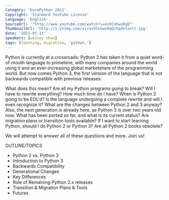 ```yaml
---
Category: 'EuroPython 2011'
Copyright: 'Standard YouTube License'
Language: 'English'
SourceUrl: '"http://www.youtube.com/watch?v=ovVCnhwu9qQ"'
ThumbnailUrl: 'http://i.ytimg.com/vi/ovVCnhwu9qQ/hqdefault.jpg'
date: '2011-07-13'
speakers: [wesley chun]
tags: [learning, migration, 'python,']
---
```

Python is currently at a crossroads: Python 2 has taken it from a quiet word-
of-mouth language to primetime, with many companies around the world using it
and an ever-increasing global marketshare of the programming world. But now
comes Python 3, the first version of the language that is not backwards
compatible with previous releases.

What does this mean? Are all my Python programs going to break? Will I have to
rewrite everything? How much time do I have? When is Python 2 going to be
EOL'd? Is the language undergoing a complete rewrite and will I even recognize
it? What are the changes between Python 2 and 3 anyway? Also, the next
generation is already here, as Python 3 is over two years old now. What has
been ported so far, and what is its current status? Are migration plans or
transition tools available? If I want to start learning Python, should I do
Python 2 or Python 3? Are all Python 2 books obsolete?

We will attempt to answer all of these questions and more. Join us!

OUTLINE/TOPICS

  * Python 2 vs. Python 3
  * Introduction to Python 3
  * Backwards Compatibility
  * Generational Changes
  * Key Differences
  * Role of Remaining Python 2.x releases
  * Transition & Migration Plans & Tools
  * Futures

